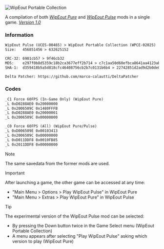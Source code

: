 ![WipEout Portable Collection](https://github.com/user-attachments/assets/6e81bf0d-e281-4d95-b885-56ca7587d56f)

A compilation of both [*WipEout Pure*](https://github.com/NR74W/WipEout-Mods/tree/master/WipEout%20Pure) and [*WipEout Pulse*](https://github.com/NR74W/WipEout-Mods/tree/master/WipEout%20Pulse) mods in a single game. [*Version 1.0*](https://mega.nz/folder/lMRVELoR#01a4KaUDbCycjlrDgq5UdQ/folder/kZg0RRgR)

### Information
```diff
WipEout Pulse (UCES-00465) > WipEout Portable Collection (WPCE-02025)
Size:   456851456 > 632625152

CRC-32: 6901cb57 > 9f46cb32
MD5:    e297f0b8d5359c18b2ca3677eff2b714 > c7c1aa50d60efbca8641aa4123ab6f56
SHA-1:  d359418b5a5d818cfc46408756cb2b7c0131b6b4 > 22742851d2ad9d2b0de047fde55d103a390666e7

Delta Patcher: https://github.com/marco-calautti/DeltaPatcher
```

### Codes
```diff
_C1 Force 60FPS (In-Game Only) (WipEout Pure)
_L 0xD0288AE0 0x20000000
_L 0x2006509C 0x1480FFFB
_L 0xD0288AE0 0x20000001
_L 0x2006509C 0x00000000

_C0 Force 60FPS (All) (WipEout Pure/Pulse)
_L 0xD006509E 0x00103413
_L 0x2006509C 0x00000000
_L 0xD011DDF8 0x0010FB85
_L 0x2011DDF8 0x00000000
```

> [!NOTE]
> The same savedata from the former mods are used.

> [!IMPORTANT]
> After launching a game, the other game can be accessed at any time:
> - "Main Menu > Options > Play WipEout Pulse" in WipEout Pure
> - "Main Menu > Extras > Play WipEout Pure" in WipEout Pulse

> [!TIP]
> The experimental version of the WipEout Pulse mod can be selected:
> - By pressing the Down button twice in the Game Select menu (WipEout Portable Collection)
> - A menu appears after selecting "Play WipEout Pulse" asking which version to play (WipEout Pure)
